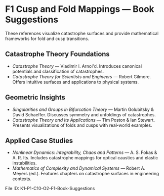 # F1 Cusp and Fold Mappings — Book Suggestions

These references visualize catastrophe surfaces and provide mathematical frameworks for fold and cusp transitions.

## Catastrophe Theory Foundations
- *Catastrophe Theory* — Vladimir I. Arnol'd. Introduces canonical potentials and classification of catastrophes.
- *Catastrophe Theory for Scientists and Engineers* — Robert Gilmore. Offers intuitive surfaces and applications to physical systems.

## Geometric Insights
- *Singularities and Groups in Bifurcation Theory* — Martin Golubitsky & David Schaeffer. Discusses symmetry and unfoldings of catastrophes.
- *Catastrophe Theory and Its Applications* — Tim Poston & Ian Stewart. Presents visualizations of folds and cusps with real-world examples.

## Applied Case Studies
- *Nonlinear Dynamics: Integrability, Chaos and Patterns* — A. S. Fokas & A. R. Its. Includes catastrophe mappings for optical caustics and elastic instabilities.
- *Mathematics of Complexity and Dynamical Systems* — Robert A. Meyers (ed.). Features chapters on catastrophe surfaces in engineering contexts.

File ID: K1-P1-C10-O2-F1-Book-Suggestions
